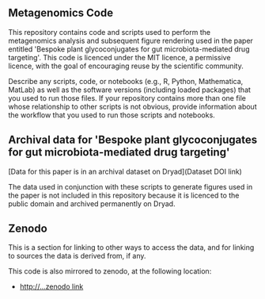 ## Metagenomics Code

This repository contains code and scripts used to perform the metagenomics analysis and subsequent figure rendering 
used in the paper entitled 'Bespoke plant glycoconjugates for gut microbiota-mediated drug targeting'. This code is 
licenced under the MIT licence, a permissive licence, with the goal of encouraging reuse by the scientific community.

Describe any scripts, code, or notebooks (e.g., R, Python, Mathematica, MatLab) as well as the software versions (including loaded packages) that you used to run those files. If your repository contains more than one file whose relationship to other scripts is not obvious, provide information about the workflow that you used to run those scripts and notebooks.

## Archival data for 'Bespoke plant glycoconjugates for gut microbiota-mediated drug targeting'

[Data for this paper is in an archival dataset on Dryad](Dataset DOI link)

The data used in conjunction with these scripts to generate figures used in the paper is not included in this repository because it is licenced to the public 
domain and archived permanently on Dryad.

## Zenodo
This is a section for linking to other ways to access the data, and for linking to sources the data is derived from, if any.

This code is also mirrored to zenodo, at the following location:
 - [http://...zenodo link](http://...)


